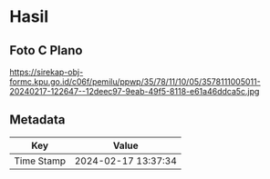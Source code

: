 # Hasil

## Foto C Plano

https://sirekap-obj-formc.kpu.go.id/c06f/pemilu/ppwp/35/78/11/10/05/3578111005011-20240217-122647--12deec97-9eab-49f5-8118-e61a46ddca5c.jpg


## Metadata

| Key        | Value               |
| ---------- | ------------------- |
| Time Stamp | 2024-02-17 13:37:34 |



